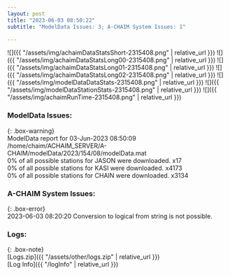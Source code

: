 ```yaml
---
layout: post
title: "2023-06-03 08:50:22"
subtitle: "ModelData Issues: 3; A-CHAIM System Issues: 1"

---
```


![]({{ "/assets/img/achaimDataStatsShort-2315408.png" | relative_url }})
![]({{ "/assets/img/achaimDataStatsLong00-2315408.png" | relative_url }})
![]({{ "/assets/img/achaimDataStatsLong01-2315408.png" | relative_url }})
![]({{ "/assets/img/achaimDataStatsLong02-2315408.png" | relative_url }})
![]({{ "/assets/img/modelDataDataStats-2315408.png" | relative_url }})
![]({{ "/assets/img/modelDataStationStats-2315408.png" | relative_url }})
![]({{ "/assets/img/achaimRunTime-2315408.png" | relative_url }})


### ModelData Issues:  
  
{: .box-warning}  
 ModelData report for 03-Jun-2023 08:50:09   
 /home/chaim/ACHAIM_SERVER/A-CHAIM/modelData/2023/154/08/modelData.mat   
 0% of all possible stations for JASON were downloaded. x17   
 0% of all possible stations for KASI were downloaded. x4173   
 0% of all possible stations for CHAIN were downloaded. x3134   
  
### A-CHAIM System Issues:  
  
{: .box-error}  
2023-06-03 08:20:20 Conversion to logical from string is not possible.  

### Logs:  
  
{: .box-note}  
[Logs.zip]({{ "/assets/other/logs.zip" | relative_url }})  
[Log Info]({{ "/logInfo" | relative_url }})  

